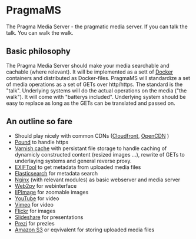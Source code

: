 PragmaMS
========

The Pragma Media Server - the pragmatic media server. If you can talk the talk. You can walk the walk.

## Basic philosophy
The Pragma Media Server should make your media searchable and cachable (where relevant). It will be implemented as a sett of [Docker](http://docker.io) containers and distributed as Docker-files. PragmaMS will standardize a set of media operations as a set of GETs over http/https. The standard is the "talk". Underlying systems will do the actual operations on the media ("the walk"). It will come with "batterys included". Underlying system should be easy to replace as long as the GETs can be translated and passed on.

## An outline so fare
* Should play nicely with common CDNs ([Cloudfront](https://aws.amazon.com/cloudfront/), [OpenCDN](http://www.edgecast.com/solutions/opencdn/) )
* [Pound](http://www.apsis.ch/pound/) to handle https
* [Varnish cache](https://www.varnish-cache.org/) with persistant file storage to handle caching of dynamicly constructed content (resized images ...), rewrite of GETs to underlaying systems and general reverse proxy.
* [EXIFTool](http://owl.phy.queensu.ca/~phil/exiftool/) to get metadata from uploaded media files
* [Elasticsearch](http://www.elasticsearch.org/) for metadata search
* [Nginx](http://nginx.org/) (with relevant modules) as basic webserver and media server
* [Web2py](http://www.web2py.com/) for webinterface
* [IIPImage](http://iipimage.sourceforge.net/) for zoomable images
* [YouTube](https://www.youtube.com/) for video
* [Vimeo](https://vimeo.com/) for video
* [Flickr](https://www.flickr.com/) for images
* [Slideshare](http://www.slideshare.net/) for presentations
* [Prezi](http://prezi.com/) for prezies
* [Amazon S3](http://aws.amazon.com/s3/) or eqvivalent for storing uploaded media files
